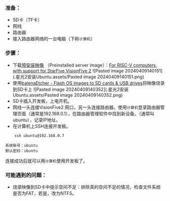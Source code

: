 ### 准备：
- SD卡（TF卡）
- 网线
- 路由器
- 接入路由器网络的一台电脑（下称`计算机`）

### 步骤：
- 下载[预安装映像](https://cdimage.ubuntu.com/releases/23.10/release/) （Preinstalled server image）：[For RISC-V computers, with support for StarFive VisionFive 2](https://cdimage.ubuntu.com/releases/23.10/release/ubuntu-23.10-preinstalled-server-riscv64+visionfive2.img.xz) 
	![Pasted image 20240409140151](.星光2安装Ubuntu.assets/Pasted image 20240409140151.png)
- 使用[balenaEtcher - Flash OS images to SD cards & USB drives](https://etcher.balena.io/#download-etcher)将映像烧录到SD卡上
	![Pasted image 20240409140352](.星光2安装Ubuntu.assets/Pasted image 20240409140352.png)
- SD卡插入开发板，上电开机。
- 网线一头连接VisionFive2 网口，另一头连接路由器。使用`计算机`登录路由器管理页面（通常是192.168.0.1），在路由器管理软件中找到新设备。（通常叫ubuntu），记录IP地址。
- 在计算机上SSH连接开发板。
```
	ssh ubuntu@192.168.0.7
```
	系统账号：ubuntu
	默认密码：ubuntu
连接成功后就可以用`计算机`使用开发板了。

### 可能遇到的问题：
- 烧录映像到SD卡中提示空间不足：排除真的空间不足的情况，检查文件系统是否为FAT，若是，改为NTFS。


